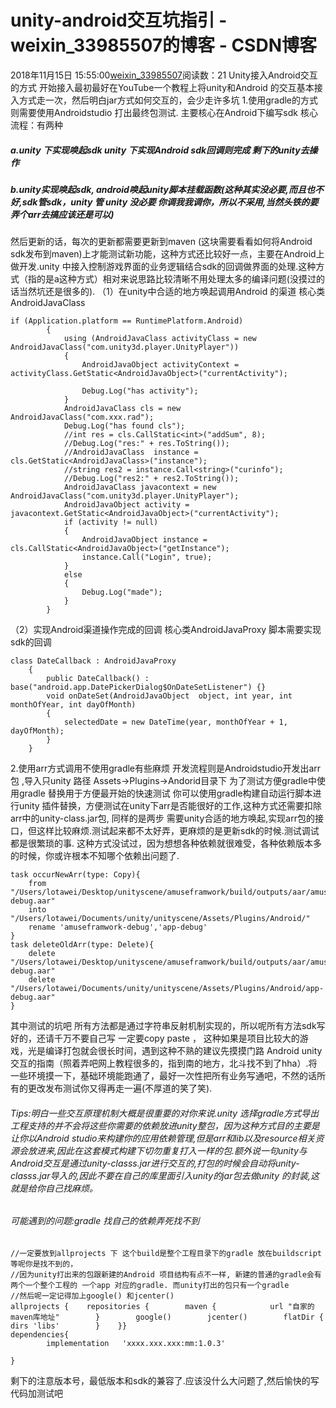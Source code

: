 # unity-android交互坑指引 - weixin_33985507的博客 - CSDN博客
2018年11月15日 15:55:00[weixin_33985507](https://me.csdn.net/weixin_33985507)阅读数：21
Unity接入Android交互的方式
开始接入最初最好在YouTube一个教程上将unity和Android 的交互基本接入方式走一次，然后明白jar方式如何交互的，会少走许多坑
1.使用gradle的方式则需要使用Androidstudio 打出最终包测试. 主要核心在Android下编写sdk 核心流程：有两种
##### a.unity 下实现唤起sdk  unity 下实现Android sdk回调则完成 剩下的unity去操作
##### b.unity实现唤起sdk, android唤起unity脚本挂载函数(这种其实没必要,而且也不好,sdk管sdk，unity 管 unity 没必要 你调我我调你，所以不采用,当然头铁的要弄个arr去搞应该还是可以)
然后更新的话，每次的更新都需要更新到maven (这块需要看看如何将Android sdk发布到maven)上才能测试新功能，这种方式还比较好一点，主要在Android上做开发.unity 中接入控制游戏界面的业务逻辑结合sdk的回调做界面的处理.这种方式（指的是a这种方式）相对来说思路比较清晰不用处理太多的编译问题(没摸过的话当然坑还是很多的).
（1）在unity中合适的地方唤起调用Android 的渠道
核心类 AndroidJavaClass
```
if (Application.platform == RuntimePlatform.Android)
        {
            using (AndroidJavaClass activityClass = new AndroidJavaClass("com.unity3d.player.UnityPlayer"))
            {
                AndroidJavaObject activityContext = activityClass.GetStatic<AndroidJavaObject>("currentActivity");
          
                Debug.Log("has activity");
            }
            AndroidJavaClass cls = new AndroidJavaClass("com.xxx.rad");
            Debug.Log("has found cls");
            //int res = cls.CallStatic<int>("addSum", 8);
            //Debug.Log("res:" + res.ToString());
            //AndroidJavaClass  instance =  cls.GetStatic<AndroidJavaClass>("instance");
            //string res2 = instance.Call<string>("curinfo");
            //Debug.Log("res2:" + res2.ToString());
            AndroidJavaClass javacontext = new AndroidJavaClass("com.unity3d.player.UnityPlayer");
            AndroidJavaObject activity = javacontext.GetStatic<AndroidJavaObject>("currentActivity");
            if (activity != null)
            {
                AndroidJavaObject instance = cls.CallStatic<AndroidJavaObject>("getInstance");
                instance.Call("Login", true);
            }
            else
            {
                Debug.Log("made");
            }
        }
```
（2）实现Android渠道操作完成的回调
核心类AndroidJavaProxy 脚本需要实现sdk的回调
```
class DateCallback : AndroidJavaProxy
    {
        public DateCallback() : base("android.app.DatePickerDialog$OnDateSetListener") {}
        void onDateSet(AndroidJavaObject  object, int year, int monthOfYear, int dayOfMonth)
        {
            selectedDate = new DateTime(year, monthOfYear + 1, dayOfMonth);
        }
    }
```
2.使用arr方式调用不使用gradle有些麻烦
开发流程则是Androidstudio开发出arr包 ,导入只unity 路径 Assets->Plugins->Andorid目录下 为了测试方便gradle中使用gradle 替换用于方便最开始的快速测试 你可以使用gradle构建自动运行脚本进行unity 插件替换，方便测试在unity下arr是否能很好的工作,这种方式还需要扣除arr中的unity-class.jar包, 同样的是两步 需要unity合适的地方唤起,实现arr包的接口，但这样比较麻烦.测试起来都不太好弄，更麻烦的是更新sdk的时候.测试调试都是很繁琐的事. 这种方式没试过，因为想想各种依赖就很难受，各种依赖版本多的时候，你或许根本不知哪个依赖出问题了.
```
task occurNewArr(type: Copy){
    from "/Users/lotawei/Desktop/unityscene/amuseframwork/build/outputs/aar/amuseframwork-debug.aar"
    into "/Users/lotawei/Documents/unity/unityscene/Assets/Plugins/Android/"
    rename 'amuseframwork-debug','app-debug'
}
task deleteOldArr(type: Delete){
    delete "/Users/lotawei/Desktop/unityscene/amuseframwork/build/outputs/aar/amuseframwork-debug.aar"
    delete  "/Users/lotawei/Documents/unity/unityscene/Assets/Plugins/Android/app-debug.aar"
}
```
其中测试的坑吧 所有方法都是通过字符串反射机制实现的，所以呢所有方法sdk写好的，还请千万不要自己写 一定要copy  paste ， 这种如果是项目比较大的游戏，光是编译打包就会很长时间，遇到这种不熟的建议先摸摸门路 Android unity交互的指南（照着弄吧网上教程很多的，指到南的地方，北斗找不到了hha）.将一些环境摸一下，基础环境能跑通了，最好一次性把所有业务写通吧，不然的话所有的更改发布测试你又得再走一遍(不厚道的笑了笑).
###### Tips:明白一些交互原理机制大概是很重要的对你来说.unity 选择gradle方式导出工程支持的并不会将这些你需要的依赖放进unity整包，因为这种方式目的主要是让你以Android studio来构建你的应用依赖管理,但是arr和lib以及resource相关资源会放进来,因此在这套模式构建下切勿重复打入一样的包.额外说一句unity与Android交互是通过unity-classs.jar进行交互的,打包的时候会自动将unity-classs.jar导入的,因此不要在自己的库里面引入unity的jar包去做unity 的封装,这就是给你自己找麻烦。
###### 可能遇到的问题:gradle 找自己的依赖弄死找不到
```
//一定要放到allprojects 下 这个build是整个工程目录下的gradle 放在buildscript等呢你是找不到的，
//因为unity打出来的包跟新建的Android 项目结构有点不一样, 新建的普通的gradle会有两个一个整个工程的 一个app 对应的gradle. 而unity打出的包只有一个gradle
//然后呢一定记得加上google() 和jcenter()
allprojects {    repositories {        maven {            url "自家的maven库地址"        }        google()        jcenter()        flatDir {            dirs 'libs'        }    }}
dependencies{
        implementation   'xxxx.xxx.xxx:mm:1.0.3'
        
}
```
剩下的注意版本号，最低版本和sdk的兼容了.应该没什么大问题了,然后愉快的写代码加测试吧
